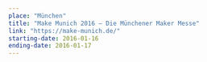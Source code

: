 ```yaml
---
place: "München"
title: "Make Munich 2016 – Die Münchener Maker Messe"
link: "https://make-munich.de/"
starting-date: 2016-01-16
ending-date: 2016-01-17
---
```

